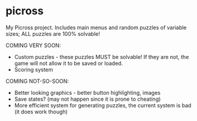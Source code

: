 # picross
My Picross project. Includes main menus and random puzzles of variable sizes; ALL puzzles are 100% solvable!

COMING VERY SOON:
- Custom puzzles - these puzzles MUST be solvable! If they are not, the game will not allow it to be saved or loaded.
- Scoring system

COMING NOT-SO-SOON:
- Better looking graphics - better button highlighting, images
- Save states? (may not happen since it is prone to cheating)
- More efficient system for generating puzzles, the current system is bad (it does work though)
